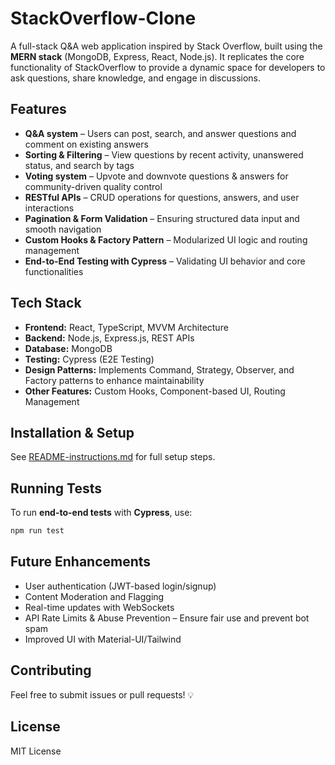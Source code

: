 # StackOverflow-Clone  

A full-stack Q&A web application inspired by Stack Overflow, built using the **MERN stack** (MongoDB, Express, React, Node.js). It replicates the core functionality of StackOverflow to provide a dynamic space for developers to ask questions, share knowledge, and engage in discussions.

## Features  
- **Q&A system** – Users can post, search, and answer questions and comment on existing answers  
- **Sorting & Filtering** – View questions by recent activity, unanswered status, and search by tags
- **Voting system** – Upvote and downvote questions & answers for community-driven quality control
- **RESTful APIs** – CRUD operations for questions, answers, and user interactions  
- **Pagination & Form Validation** – Ensuring structured data input and smooth navigation
- **Custom Hooks & Factory Pattern** – Modularized UI logic and routing management  
- **End-to-End Testing with Cypress** – Validating UI behavior and core functionalities   

## Tech Stack  
- **Frontend:** React, TypeScript, MVVM Architecture  
- **Backend:** Node.js, Express.js, REST APIs  
- **Database:** MongoDB  
- **Testing:** Cypress (E2E Testing)  
- **Design Patterns:** Implements Command, Strategy, Observer, and Factory patterns to enhance maintainability
- **Other Features:** Custom Hooks, Component-based UI, Routing Management

## Installation & Setup  

See [README-instructions.md](README-instructions.md) for full setup steps.

## Running Tests  
To run **end-to-end tests** with **Cypress**, use:  
```sh
npm run test
```

## Future Enhancements  
- User authentication (JWT-based login/signup)
- Content Moderation and Flagging
- Real-time updates with WebSockets
- API Rate Limits & Abuse Prevention – Ensure fair use and prevent bot spam
- Improved UI with Material-UI/Tailwind

## Contributing  
Feel free to submit issues or pull requests! 💡  

## License  
MIT License  
